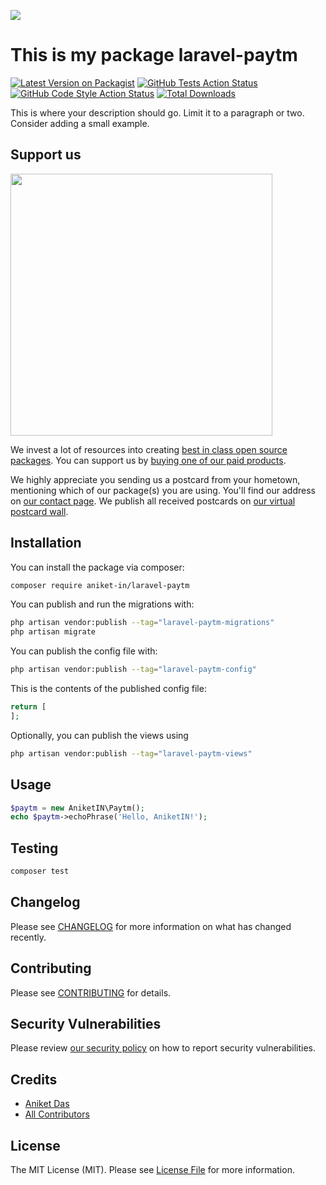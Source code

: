 
[<img src="https://github-ads.s3.eu-central-1.amazonaws.com/support-ukraine.svg?t=1" />](https://supportukrainenow.org)

# This is my package laravel-paytm

[![Latest Version on Packagist](https://img.shields.io/packagist/v/aniket-in/laravel-paytm.svg?style=flat-square)](https://packagist.org/packages/aniket-in/laravel-paytm)
[![GitHub Tests Action Status](https://img.shields.io/github/workflow/status/aniket-in/laravel-paytm/run-tests?label=tests)](https://github.com/aniket-in/laravel-paytm/actions?query=workflow%3Arun-tests+branch%3Amain)
[![GitHub Code Style Action Status](https://img.shields.io/github/workflow/status/aniket-in/laravel-paytm/Check%20&%20fix%20styling?label=code%20style)](https://github.com/aniket-in/laravel-paytm/actions?query=workflow%3A"Check+%26+fix+styling"+branch%3Amain)
[![Total Downloads](https://img.shields.io/packagist/dt/aniket-in/laravel-paytm.svg?style=flat-square)](https://packagist.org/packages/aniket-in/laravel-paytm)

This is where your description should go. Limit it to a paragraph or two. Consider adding a small example.

## Support us

[<img src="https://github-ads.s3.eu-central-1.amazonaws.com/laravel-paytm.jpg?t=1" width="419px" />](https://spatie.be/github-ad-click/laravel-paytm)

We invest a lot of resources into creating [best in class open source packages](https://spatie.be/open-source). You can support us by [buying one of our paid products](https://spatie.be/open-source/support-us).

We highly appreciate you sending us a postcard from your hometown, mentioning which of our package(s) you are using. You'll find our address on [our contact page](https://spatie.be/about-us). We publish all received postcards on [our virtual postcard wall](https://spatie.be/open-source/postcards).

## Installation

You can install the package via composer:

```bash
composer require aniket-in/laravel-paytm
```

You can publish and run the migrations with:

```bash
php artisan vendor:publish --tag="laravel-paytm-migrations"
php artisan migrate
```

You can publish the config file with:

```bash
php artisan vendor:publish --tag="laravel-paytm-config"
```

This is the contents of the published config file:

```php
return [
];
```

Optionally, you can publish the views using

```bash
php artisan vendor:publish --tag="laravel-paytm-views"
```

## Usage

```php
$paytm = new AniketIN\Paytm();
echo $paytm->echoPhrase('Hello, AniketIN!');
```

## Testing

```bash
composer test
```

## Changelog

Please see [CHANGELOG](CHANGELOG.md) for more information on what has changed recently.

## Contributing

Please see [CONTRIBUTING](https://github.com/spatie/.github/blob/main/CONTRIBUTING.md) for details.

## Security Vulnerabilities

Please review [our security policy](../../security/policy) on how to report security vulnerabilities.

## Credits

- [Aniket Das](https://github.com/Aniket-IN)
- [All Contributors](../../contributors)

## License

The MIT License (MIT). Please see [License File](LICENSE.md) for more information.
